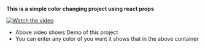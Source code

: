 **This is a simple color changing project using react props**


[![Watch the video](https://github.com/Reddyprasadmudiveti/colorChangeUsing-Props/assets/143475078/7589d72f-da80-416b-9ba6-bfb30f0e032f)](https://github.com/Reddyprasadmudiveti/colorChangeUsing-Props/assets/143475078/7f28b81c-7a00-432f-a3ad-d3f6d42bff87)



* Above video shows Demo of this project
* You can enter any color of you want it shows that in the above container

